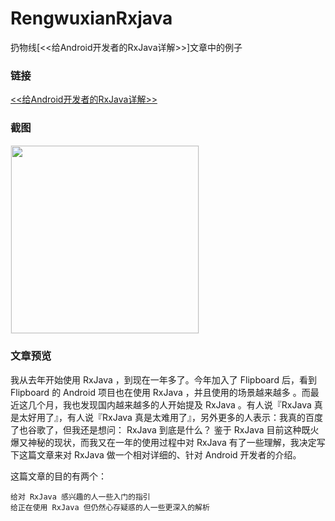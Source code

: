 # RengwuxianRxjava
扔物线[<<给Android开发者的RxJava详解>>]文章中的例子

### 链接
[<<给Android开发者的RxJava详解>>](http://gank.io/post/560e15be2dca930e00da1083)<br />

### 截图

<div><img src='https://github.com/androidmalin/RengwuxianRxjava/blob/master/screenshots/screenshot.png' width="300px" style='border: #f1f1f1 solid 1px'/></div>

### 文章预览
我从去年开始使用 RxJava ，到现在一年多了。今年加入了 Flipboard 后，看到 Flipboard 的 Android 项目也在使用 RxJava ，并且使用的场景越来越多 。而最近这几个月，我也发现国内越来越多的人开始提及 RxJava 。有人说『RxJava 真是太好用了』，有人说『RxJava 真是太难用了』，另外更多的人表示：我真的百度了也谷歌了，但我还是想问： RxJava 到底是什么？
鉴于 RxJava 目前这种既火爆又神秘的现状，而我又在一年的使用过程中对 RxJava 有了一些理解，我决定写下这篇文章来对 RxJava 做一个相对详细的、针对 Android 开发者的介绍。

这篇文章的目的有两个：

    给对 RxJava 感兴趣的人一些入门的指引
    给正在使用 RxJava 但仍然心存疑惑的人一些更深入的解析